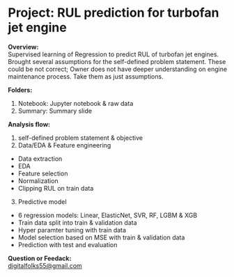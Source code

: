 # Project: RUL prediction for turbofan jet engine  
**Overview:**  
Supervised learning of Regression to predict RUL of turbofan jet engines.
Brought several assumptions for the self-defined problem statement.
These could be not correct; Owner does not have deeper understanding on engine maintenance process.
Take them as just assumptions.

**Folders:**  
1. Notebook: Jupyter notebook & raw data  
2. Summary: Summary slide  
  
**Analysis flow:**  
1. self-defined problem statement & objective  
2. Data/EDA & Feature engineering  
 - Data extraction
 - EDA
 - Feature selection
 - Normalization
 - Clipping RUL on train data
3. Predictive model  
 - 6 regression models: Linear, ElasticNet, SVR, RF, LGBM & XGB
 - Train data split into train & validation data
 - Hyper paramter tuning with train data
 - Model selection based on MSE with train & validation data
 - Prediction with test and evaluation 

**Question or Feedack:**  
digitalfolks55@gmail.com